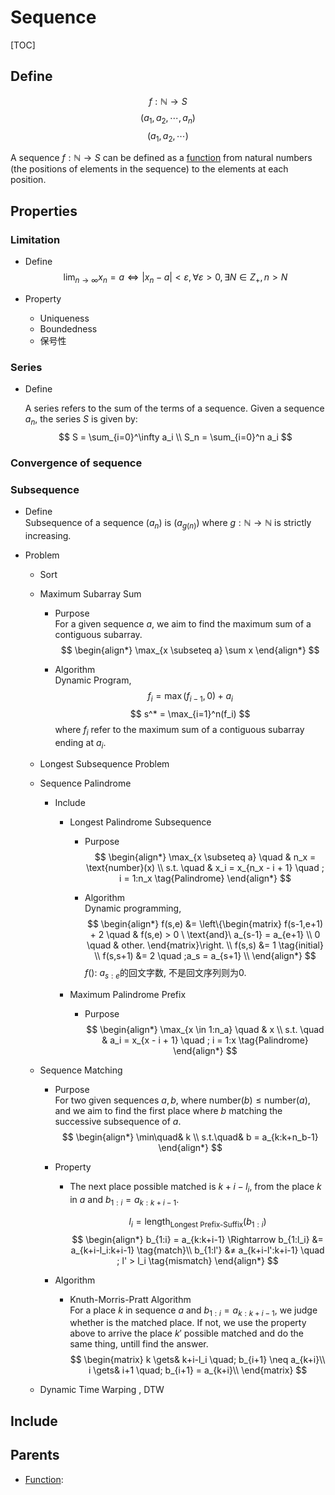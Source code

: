 # Sequence

[TOC]

## Define

$$
f: \mathbb N \to S  \tag{Sequence}
$$
$$
(a_1, a_2, \cdots, a_n)  \tag{Finite sequence}
$$
$$
(a_1, a_2, \cdots)  \tag{Infinite sequence}
$$

A sequence $f: \mathbb N \to S$ can be defined as a [function](./Function.md) from natural numbers (the positions of elements in the sequence) to the elements at each position.

## Properties

### Limitation

- Define  
  $$
  \lim_{n \to \infty} x_n=a \Leftrightarrow |x_n-a|<ε, \forall ε>0, \exists N \in Z_+, n > N  \tag{Limit of Sequence}
  $$

- Property
  - Uniqueness
  - Boundedness
  - 保号性

### Series

- Define

  A series refers to the sum of the terms of a sequence. Given a sequence $a_n$, the series $S$ is given by:
  $$
  S = \sum_{i=0}^\infty a_i  \\
  S_n = \sum_{i=0}^n a_i
  $$

### Convergence of sequence

### Subsequence

- Define  
  Subsequence of a sequence $(a_n)$ is $(a_{g(n)})$ where $g : \mathbb N \to \mathbb N$ is strictly increasing.  

- Problem 
  * Sort

  * Maximum Subarray Sum
    - Purpose  
      For a given sequence $a$, we aim to find the maximum sum of a contiguous subarray.
      $$
      \begin{align*}
        \max_{x \subseteq a} \sum x
      \end{align*}
      $$

    - Algorithm  
      Dynamic Program,
      $$
      f_i = \max(f_{i-1}, 0) + a_i
      $$
      $$
      s^* = \max_{i=1}^n(f_i)
      $$
      where $f_i$ refer to the maximum sum of a contiguous subarray ending at $a_i$. 

  * Longest Subsequence Problem
  * Sequence Palindrome
    - Include
      * Longest Palindrome Subsequence 
        - Purpose 
          $$
          \begin{align*}
            \max_{x \subseteq a} \quad & n_x = \text{number}(x)  \\
            s.t. \quad & x_i = x_{n_x - i + 1}  \quad ; i = 1:n_x  \tag{Palindrome}
          \end{align*}
          $$

        - Algorithm  
          Dynamic programming,
          $$
          \begin{align*}
            f(s,e) &= \left\{\begin{matrix}
              f(s-1,e+1) + 2 \quad & f(s,e) > 0 \ \text{and}\  a_{s-1} = a_{e+1}  \\
              0 \quad & other.
              \end{matrix}\right.  \\
            f(s,s) &= 1  \tag{initial}  \\
            f(s,s+1) &= 2 \quad ;a_s = a_{s+1}  \\
          \end{align*}
          $$
          $f()$: $a_{s:e}$的回文字数, 不是回文序列则为0.

      * Maximum Palindrome Prefix
        - Purpose  
          $$
          \begin{align*}
            \max_{x \in 1:n_a} \quad & x  \\
            s.t. \quad & a_i = x_{x - i + 1}  \quad ; i = 1:x  \tag{Palindrome}
          \end{align*}
          $$

  * Sequence Matching
    - Purpose  
      For two given sequences $a, b$, where $\text{number}(b) \le \text{number}(a)$, and we aim to find the first place where $b$ matching the successive subsequence of $a$.
      $$
      \begin{align*}
        \min\quad& k \\
        s.t.\quad& b = a_{k:k+n_b-1}
      \end{align*}
      $$

    - Property  
      - The next place possible matched is $k+i-l_i$, from the place $k$ in $a$ and $b_{1:i} = a_{k:k+i-1}$.

        $$
        l_i = \text{length}_\text{Longest Prefix-Suffix}(b_{1:i})
        $$
        $$
        \begin{align*}
          b_{1:i} = a_{k:k+i-1} \Rightarrow
          b_{1:l_i} &= a_{k+i-l_i:k+i-1}  \tag{match}\\
          b_{1:l'} &≠ a_{k+i-l':k+i-1}  \quad ; l' > l_i  \tag{mismatch}
        \end{align*}
        $$

    - Algorithm
      * Knuth-Morris-Pratt Algorithm  
        For a place $k$ in sequence $a$ and $b_{1:i} = a_{k:k+i-1}$, we judge whether is the matched place. If not, we use the property above to arrive the place $k'$ possible matched and do the same thing, untill find the answer.
        $$
        \begin{matrix}
          k \gets& k+i-l_i \quad; b_{i+1} \neq a_{k+i}\\
          i \gets& i+1 \quad; b_{i+1} = a_{k+i}\\
        \end{matrix}
        $$

  * Dynamic Time Warping , DTW

## Include

## Parents

- [Function](./Function.md): 

